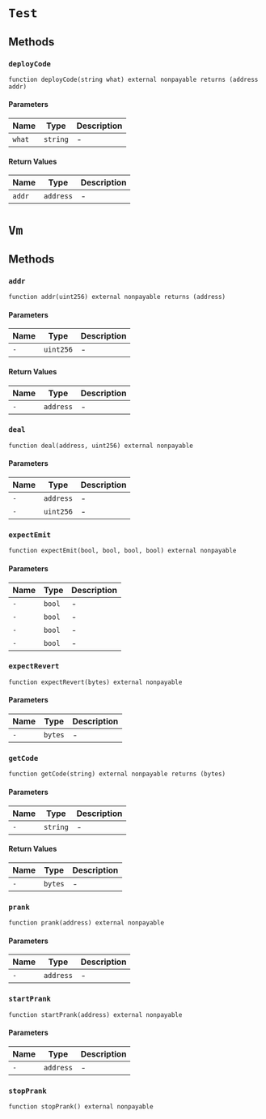 
# `Test`

    

    
## Methods
### `deployCode`
```solidity
function deployCode(string what) external nonpayable returns (address addr)
```

            

            
#### Parameters

| Name | Type | Description |
|---|---|---|
| `what` | `string` | - |

#### Return Values

| Name | Type | Description |
|---|---|---|
| `addr` | `address` | - |



# `Vm`

    

    
## Methods
### `addr`
```solidity
function addr(uint256) external nonpayable returns (address)
```

            

            
#### Parameters

| Name | Type | Description |
|---|---|---|
| `-` | `uint256` | - |

#### Return Values

| Name | Type | Description |
|---|---|---|
| `-` | `address` | - |

### `deal`
```solidity
function deal(address, uint256) external nonpayable
```

            

            
#### Parameters

| Name | Type | Description |
|---|---|---|
| `-` | `address` | - |
| `-` | `uint256` | - |

### `expectEmit`
```solidity
function expectEmit(bool, bool, bool, bool) external nonpayable
```

            

            
#### Parameters

| Name | Type | Description |
|---|---|---|
| `-` | `bool` | - |
| `-` | `bool` | - |
| `-` | `bool` | - |
| `-` | `bool` | - |

### `expectRevert`
```solidity
function expectRevert(bytes) external nonpayable
```

            

            
#### Parameters

| Name | Type | Description |
|---|---|---|
| `-` | `bytes` | - |

### `getCode`
```solidity
function getCode(string) external nonpayable returns (bytes)
```

            

            
#### Parameters

| Name | Type | Description |
|---|---|---|
| `-` | `string` | - |

#### Return Values

| Name | Type | Description |
|---|---|---|
| `-` | `bytes` | - |

### `prank`
```solidity
function prank(address) external nonpayable
```

            

            
#### Parameters

| Name | Type | Description |
|---|---|---|
| `-` | `address` | - |

### `startPrank`
```solidity
function startPrank(address) external nonpayable
```

            

            
#### Parameters

| Name | Type | Description |
|---|---|---|
| `-` | `address` | - |

### `stopPrank`
```solidity
function stopPrank() external nonpayable
```

            

            

